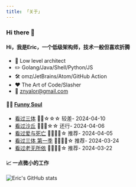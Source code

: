 ```yaml
---
title: 「关于」
---
```


### Hi there 👋

#### Hi，我是Eric，一个低级架构师，技术一般但喜欢折腾

- :briefcase: Low level architect<br/>
- :pencil2: Golang/Java/Shell/Python/JS<br/>
- :hammer_and_wrench: omz/JetBrains/Atom/GitHub Action<br/>
- :hearts: The Art of Code/Slasher<br/>
- :email: znyalor@gmail.com<br/>

#### 🤾‍♂️ <a href="https://movie.douban.com/people/znyalor/collect" target="_blank">Funny Soul</a>

<!-- START_SECTION:douban -->
* <a href='http://movie.douban.com/subject/34444648/' target='_blank'>看过三体</a> 🌟🌟☆☆☆ 较差- 2024-04-10
* <a href='http://movie.douban.com/subject/3001114/' target='_blank'>看过沙丘</a> 🌟🌟🌟☆☆ 还行- 2024-04-06
* <a href='http://movie.douban.com/subject/35452077/' target='_blank'>看过爱与死亡</a> 🌟🌟🌟🌟☆ 推荐- 2024-04-05
* <a href='http://movie.douban.com/subject/35196946/' target='_blank'>看过三体 第一季</a> 🌟🌟🌟🌟☆ 推荐- 2024-03-24
* <a href='http://movie.douban.com/subject/1857099/' target='_blank'>看过老无所依</a> 🌟🌟🌟🌟☆ 推荐- 2024-03-22
<!-- END_SECTION:douban -->


#### 📈 一点微小的工作

![Eric's GitHub stats](https://github-readme-stats.vercel.app/api?username=zylele&show_icons=true&count_private=true&theme=vue)